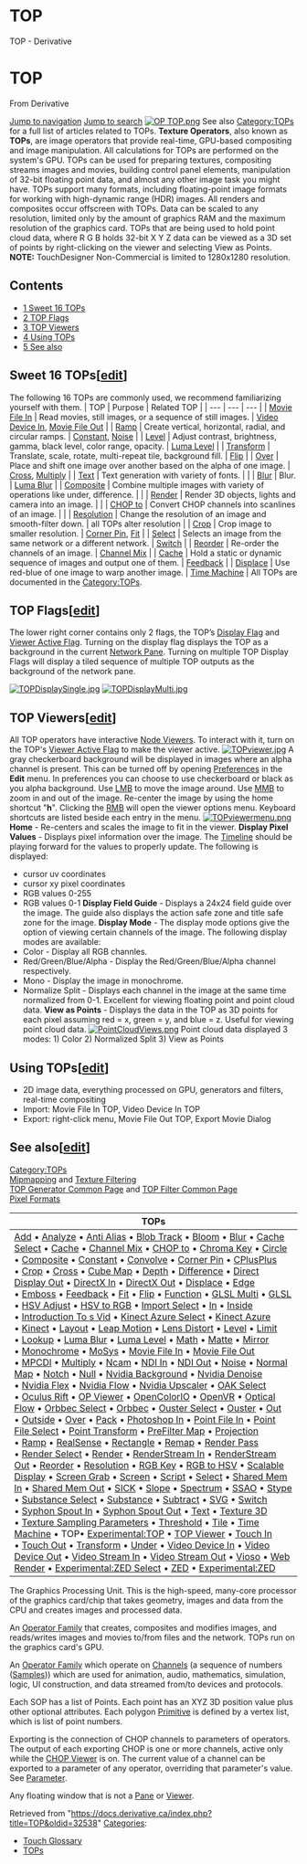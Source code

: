 

# TOP

TOP - Derivative




# TOP
From Derivative

[Jump to navigation](#mw-head)
[Jump to search](#searchInput)
[![OP TOP.png](images/a/a9/OP_TOP.png)](File_OP_TOP.html)
See also [Category:TOPs](Category_TOPs.html "Category:TOPs") for a full list of articles related to TOPs.
**Texture Operators**, also known as **TOPs**, are image operators that provide real-time, GPU-based compositing and image manipulation. All calculations for TOPs are performed on the system's GPU. TOPs can be used for preparing textures, compositing streams images and movies, building control panel elements, manipulation of 32-bit floating point data, and almost any other image task you might have. TOPs support many formats, including floating-point image formats for working with high-dynamic range (HDR) images.
All renders and composites occur offscreen with TOPs. Data can be scaled to any resolution, limited only by the amount of graphics RAM and the maximum resolution of the graphics card.
TOPs that are being used to hold point cloud data, where R G B holds 32-bit X Y Z data can be viewed as a 3D set of points by right-clicking on the viewer and selecting View as Points.
**NOTE:** TouchDesigner Non-Commercial is limited to 1280x1280 resolution.
  

## Contents
* [1 Sweet 16 TOPs](#Sweet_16_TOPs)
* [2 TOP Flags](#TOP_Flags)
* [3 TOP Viewers](#TOP_Viewers)
* [4 Using TOPs](#Using_TOPs)
* [5 See also](#See_also)
## Sweet 16 TOPs[[edit](https://docs.derivative.ca/index.php?title=TOP&action=edit&section=1 "Edit section: Sweet 16 TOPs")]
The following 16 TOPs are commonly used, we recommend familiarizing yourself with them.
| TOP | Purpose | Related TOP |
| --- | --- | --- |
| [Movie File In](Movie_File_In_TOP.html "Movie File In TOP") | Read movies, still images, or a sequence of still images. | [Video Device In](Video_Device_In_TOP.html "Video Device In TOP"), [Movie File Out](Movie_File_Out_TOP.html "Movie File Out TOP") |
| [Ramp](Ramp_TOP.html "Ramp TOP") | Create vertical, horizontal, radial, and circular ramps. | [Constant](Constant_TOP.html "Constant TOP"), [Noise](Noise_TOP.html "Noise TOP") |
| [Level](Level_TOP.html "Level TOP") | Adjust contrast, brightness, gamma, black level, color range, opacity. | [Luma Level](Luma_Level_TOP.html "Luma Level TOP") |
| [Transform](Transform_TOP.html "Transform TOP") | Translate, scale, rotate, multi-repeat tile, background fill. | [Flip](Flip_TOP.html "Flip TOP") |
| [Over](Over_TOP.html "Over TOP") | Place and shift one image over another based on the alpha of one image. | [Cross](Cross_TOP.html "Cross TOP"), [Multiply](Multiply_TOP.html "Multiply TOP") |
| [Text](Text_TOP.html "Text TOP") | Text generation with variety of fonts. |  |
| [Blur](Blur_TOP.html "Blur TOP") | Blur. | [Luma Blur](Luma_Blur_TOP.html "Luma Blur TOP") |
| [Composite](Composite_TOP.html "Composite TOP") | Combine multiple images with variety of operations like under, difference. |  |
| [Render](Render_TOP.html "Render TOP") | Render 3D objects, lights and camera into an image. |  |
| [CHOP to](CHOP_to_TOP.html "CHOP to TOP") | Convert CHOP channels into scanlines of an image. |  |
| [Resolution](Resolution_TOP.html "Resolution TOP") | Change the resolution of an image and smooth-filter down. | all TOPs alter resolution |
| [Crop](Crop_TOP.html "Crop TOP") | Crop image to smaller resolution. | [Corner Pin](Corner_Pin_TOP.html "Corner Pin TOP"), [Fit](Fit_TOP.html "Fit TOP") |
| [Select](Select_TOP.html "Select TOP") | Selects an image from the same network or a different network. | [Switch](Switch_TOP.html "Switch TOP") |
| [Reorder](Reorder_TOP.html "Reorder TOP") | Re-order the channels of an image. | [Channel Mix](Channel_Mix_TOP.html "Channel Mix TOP") |
| [Cache](Cache_TOP.html "Cache TOP") | Hold a static or dynamic sequence of images and output one of them. | [Feedback](Feedback_TOP.html "Feedback TOP") |
| [Displace](Displace_TOP.html "Displace TOP") | Use red-blue of one image to warp another image. | [Time Machine](Time_Machine_TOP.html "Time Machine TOP") |
All TOPs are documented in the [Category:TOPs](Category_TOPs.html "Category:TOPs").
## TOP Flags[[edit](https://docs.derivative.ca/index.php?title=TOP&action=edit&section=2 "Edit section: TOP Flags")]
The lower right corner contains only 2 flags, the TOP’s [Display Flag](Display_Flag.html "Display Flag") and [Viewer Active Flag](Viewer_Active_Flag.html "Viewer Active Flag"). Turning on the display flag displays the TOP as a background in the current [Network Pane](Network_Editor.html "Network Editor"). Turning on multiple TOP Display Flags will display a tiled sequence of multiple TOP outputs as the background of the network pane.
  
[![TOPDisplaySingle.jpg](images/d/da/TOPDisplaySingle.jpg)](File_TOPDisplaySingle.html) [![TOPDisplayMulti.jpg](images/6/69/TOPDisplayMulti.jpg)](File_TOPDisplayMulti.html)
  

## TOP Viewers[[edit](https://docs.derivative.ca/index.php?title=TOP&action=edit&section=3 "Edit section: TOP Viewers")]
All TOP operators have interactive [Node Viewers](Node_Viewer.html "Node Viewer"). To interact with it, turn on the TOP's [Viewer Active Flag](Viewer_Active_Flag.html "Viewer Active Flag") to make the viewer active.
[![TOPviewer.jpg](images/b/bb/TOPviewer.jpg)](File_TOPviewer.html)
A gray checkerboard background will be displayed in images where an alpha channel is present. This can be turned off by opening [Preferences](Dialogs_Preferences_Dialog.html "Dialogs:Preferences Dialog") in the **Edit** menu. In preferences you can choose to use checkerboard or black as you alpha background.
Use [LMB](Mouse_Click.html "Mouse Click") to move the image around. Use [MMB](Mouse_Click.html "Mouse Click") to zoom in and out of the image. Re-center the image by using the home shortcut "**h**".
Clicking the [RMB](Mouse_Click.html "Mouse Click") will open the viewer options menu. Keyboard shortcuts are listed beside each entry in the menu.
[![TOPviewermenu.png](images/c/c1/TOPviewermenu.png)](File_TOPviewermenu.html)
**Home** - Re-centers and scales the image to fit in the viewer.
**Display Pixel Values** - Displays pixel information over the image. The [Timeline](Timeline.html "Timeline") should be playing forward for the values to properly update.
The following is displayed:
* cursor uv coordinates
* cursor xy pixel coordinates
* RGB values 0-255
* RGB values 0-1
**Display Field Guide** - Displays a 24x24 field guide over the image. The guide also displays the action safe zone and title safe zone for the image.
**Display Mode** - The display mode options give the option of viewing certain channels of the image.
The following display modes are available:
* Color - Display all RGB channles.
* Red/Green/Blue/Alpha - Display the Red/Green/Blue/Alpha channel respectively.
* Mono - Display the image in monochrome.
* Normalize Split - Displays each channel in the image at the same time normalized from 0-1. Excellent for viewing floating point and point cloud data.
**View as Points** - Displays the data in the TOP as 3D points for each pixel assuming red = x, green = y, and blue = z. Useful for viewing point cloud data.
[![PointCloudViews.png](images/thumb/c/cc/PointCloudViews.png/800px-PointCloudViews.png)](File_PointCloudViews.html)
Point cloud data displayed 3 modes: 1) Color 2) Normalized Split 3) View as Points
  

## Using TOPs[[edit](https://docs.derivative.ca/index.php?title=TOP&action=edit&section=4 "Edit section: Using TOPs")]
* 2D image data, everything processed on GPU, generators and filters, real-time compositing
* Import: Movie File In TOP, Video Device In TOP
* Export: right-click menu, Movie File Out TOP, Export Movie Dialog
## See also[[edit](https://docs.derivative.ca/index.php?title=TOP&action=edit&section=5 "Edit section: See also")]
[Category:TOPs](Category_TOPs.html "Category:TOPs")  
[Mipmapping](Mipmapping.html "Mipmapping") and [Texture Filtering](Texture_Filtering.html "Texture Filtering")  
[TOP Generator Common Page](TOP_Generator_Common_Page.html "TOP Generator Common Page") and [TOP Filter Common Page](TOP_Filter_Common_Page.html "TOP Filter Common Page")  
[Pixel Formats](Pixel_Formats.html "Pixel Formats")
  

| TOPs |
| --- |
| [Add](Add_TOP.html "Add TOP") • [Analyze](Analyze_TOP.html "Analyze TOP") • [Anti Alias](Anti_Alias_TOP.html "Anti Alias TOP") • [Blob Track](Blob_Track_TOP.html "Blob Track TOP") • [Bloom](Bloom_TOP.html "Bloom TOP") • [Blur](Blur_TOP.html "Blur TOP") • [Cache Select](Cache_Select_TOP.html "Cache Select TOP") • [Cache](Cache_TOP.html "Cache TOP") • [Channel Mix](Channel_Mix_TOP.html "Channel Mix TOP") • [CHOP to](CHOP_to_TOP.html "CHOP to TOP") • [Chroma Key](Chroma_Key_TOP.html "Chroma Key TOP") • [Circle](Circle_TOP.html "Circle TOP") • [Composite](Composite_TOP.html "Composite TOP") • [Constant](Constant_TOP.html "Constant TOP") • [Convolve](Convolve_TOP.html "Convolve TOP") • [Corner Pin](Corner_Pin_TOP.html "Corner Pin TOP") • [CPlusPlus](CPlusPlus_TOP.html "CPlusPlus TOP") • [Crop](Crop_TOP.html "Crop TOP") • [Cross](Cross_TOP.html "Cross TOP") • [Cube Map](Cube_Map_TOP.html "Cube Map TOP") • [Depth](Depth_TOP.html "Depth TOP") • [Difference](Difference_TOP.html "Difference TOP") • [Direct Display Out](Direct_Display_Out_TOP.html "Direct Display Out TOP") • [DirectX In](DirectX_In_TOP.html "DirectX In TOP") • [DirectX Out](DirectX_Out_TOP.html "DirectX Out TOP") • [Displace](Displace_TOP.html "Displace TOP") • [Edge](Edge_TOP.html "Edge TOP") • [Emboss](Emboss_TOP.html "Emboss TOP") • [Feedback](Feedback_TOP.html "Feedback TOP") • [Fit](Fit_TOP.html "Fit TOP") • [Flip](Flip_TOP.html "Flip TOP") • [Function](Function_TOP.html "Function TOP") • [GLSL Multi](GLSL_Multi_TOP.html "GLSL Multi TOP") • [GLSL](GLSL_TOP.html "GLSL TOP") • [HSV Adjust](HSV_Adjust_TOP.html "HSV Adjust TOP") • [HSV to RGB](HSV_to_RGB_TOP.html "HSV to RGB TOP") • [Import Select](Import_Select_TOP.html "Import Select TOP") • [In](In_TOP.html "In TOP") • [Inside](Inside_TOP.html "Inside TOP") • [Introduction To s Vid](Introduction_To_TOPs_Vid.html "Introduction To TOPs Vid") • [Kinect Azure Select](Kinect_Azure_Select_TOP.html "Kinect Azure Select TOP") • [Kinect Azure](Kinect_Azure_TOP.html "Kinect Azure TOP") • [Kinect](Kinect_TOP.html "Kinect TOP") • [Layout](Layout_TOP.html "Layout TOP") • [Leap Motion](Leap_Motion_TOP.html "Leap Motion TOP") • [Lens Distort](Lens_Distort_TOP.html "Lens Distort TOP") • [Level](Level_TOP.html "Level TOP") • [Limit](Limit_TOP.html "Limit TOP") • [Lookup](Lookup_TOP.html "Lookup TOP") • [Luma Blur](Luma_Blur_TOP.html "Luma Blur TOP") • [Luma Level](Luma_Level_TOP.html "Luma Level TOP") • [Math](Math_TOP.html "Math TOP") • [Matte](Matte_TOP.html "Matte TOP") • [Mirror](Mirror_TOP.html "Mirror TOP") • [Monochrome](Monochrome_TOP.html "Monochrome TOP") • [MoSys](MoSys_TOP.html "MoSys TOP") • [Movie File In](Movie_File_In_TOP.html "Movie File In TOP") • [Movie File Out](Movie_File_Out_TOP.html "Movie File Out TOP") • [MPCDI](MPCDI_TOP.html "MPCDI TOP") • [Multiply](Multiply_TOP.html "Multiply TOP") • [Ncam](Ncam_TOP.html "Ncam TOP") • [NDI In](NDI_In_TOP.html "NDI In TOP") • [NDI Out](NDI_Out_TOP.html "NDI Out TOP") • [Noise](Noise_TOP.html "Noise TOP") • [Normal Map](Normal_Map_TOP.html "Normal Map TOP") • [Notch](Notch_TOP.html "Notch TOP") • [Null](Null_TOP.html "Null TOP") • [Nvidia Background](Nvidia_Background_TOP.html "Nvidia Background TOP") • [Nvidia Denoise](Nvidia_Denoise_TOP.html "Nvidia Denoise TOP") • [Nvidia Flex](Nvidia_Flex_TOP.html "Nvidia Flex TOP") • [Nvidia Flow](Nvidia_Flow_TOP.html "Nvidia Flow TOP") • [Nvidia Upscaler](Nvidia_Upscaler_TOP.html "Nvidia Upscaler TOP") • [OAK Select](OAK_Select_TOP.html "OAK Select TOP") • [Oculus Rift](Oculus_Rift_TOP.html "Oculus Rift TOP") • [OP Viewer](OP_Viewer_TOP.html "OP Viewer TOP") • [OpenColorIO](OpenColorIO_TOP.html "OpenColorIO TOP") • [OpenVR](OpenVR_TOP.html "OpenVR TOP") • [Optical Flow](Optical_Flow_TOP.html "Optical Flow TOP") • [Orbbec Select](Orbbec_Select_TOP.html "Orbbec Select TOP") • [Orbbec](Orbbec_TOP.html "Orbbec TOP") • [Ouster Select](Ouster_Select_TOP.html "Ouster Select TOP") • [Ouster](Ouster_TOP.html "Ouster TOP") • [Out](Out_TOP.html "Out TOP") • [Outside](Outside_TOP.html "Outside TOP") • [Over](Over_TOP.html "Over TOP") • [Pack](Pack_TOP.html "Pack TOP") • [Photoshop In](Photoshop_In_TOP.html "Photoshop In TOP") • [Point File In](Point_File_In_TOP.html "Point File In TOP") • [Point File Select](Point_File_Select_TOP.html "Point File Select TOP") • [Point Transform](Point_Transform_TOP.html "Point Transform TOP") • [PreFilter Map](PreFilter_Map_TOP.html "PreFilter Map TOP") • [Projection](Projection_TOP.html "Projection TOP") • [Ramp](Ramp_TOP.html "Ramp TOP") • [RealSense](RealSense_TOP.html "RealSense TOP") • [Rectangle](Rectangle_TOP.html "Rectangle TOP") • [Remap](Remap_TOP.html "Remap TOP") • [Render Pass](Render_Pass_TOP.html "Render Pass TOP") • [Render Select](Render_Select_TOP.html "Render Select TOP") • [Render](Render_TOP.html "Render TOP") • [RenderStream In](RenderStream_In_TOP.html "RenderStream In TOP") • [RenderStream Out](RenderStream_Out_TOP.html "RenderStream Out TOP") • [Reorder](Reorder_TOP.html "Reorder TOP") • [Resolution](Resolution_TOP.html "Resolution TOP") • [RGB Key](RGB_Key_TOP.html "RGB Key TOP") • [RGB to HSV](RGB_to_HSV_TOP.html "RGB to HSV TOP") • [Scalable Display](Scalable_Display_TOP.html "Scalable Display TOP") • [Screen Grab](Screen_Grab_TOP.html "Screen Grab TOP") • [Screen](Screen_TOP.html "Screen TOP") • [Script](Script_TOP.html "Script TOP") • [Select](Select_TOP.html "Select TOP") • [Shared Mem In](Shared_Mem_In_TOP.html "Shared Mem In TOP") • [Shared Mem Out](Shared_Mem_Out_TOP.html "Shared Mem Out TOP") • [SICK](SICK_TOP.html "SICK TOP") • [Slope](Slope_TOP.html "Slope TOP") • [Spectrum](Spectrum_TOP.html "Spectrum TOP") • [SSAO](SSAO_TOP.html "SSAO TOP") • [Stype](Stype_TOP.html "Stype TOP") • [Substance Select](Substance_Select_TOP.html "Substance Select TOP") • [Substance](Substance_TOP.html "Substance TOP") • [Subtract](Subtract_TOP.html "Subtract TOP") • [SVG](SVG_TOP.html "SVG TOP") • [Switch](Switch_TOP.html "Switch TOP") • [Syphon Spout In](Syphon_Spout_In_TOP.html "Syphon Spout In TOP") • [Syphon Spout Out](Syphon_Spout_Out_TOP.html "Syphon Spout Out TOP") • [Text](Text_TOP.html "Text TOP") • [Texture 3D](Texture_3D_TOP.html "Texture 3D TOP") • [Texture Sampling Parameters](Texture_Sampling_Parameters.html "Texture Sampling Parameters") • [Threshold](Threshold_TOP.html "Threshold TOP") • [Tile](Tile_TOP.html "Tile TOP") • [Time Machine](Time_Machine_TOP.html "Time Machine TOP") • TOP• [Experimental:TOP](Experimental_TOP.html "Experimental:TOP") • [TOP Viewer](TOP_Viewer.html "TOP Viewer") • [Touch In](Touch_In_TOP.html "Touch In TOP") • [Touch Out](Touch_Out_TOP.html "Touch Out TOP") • [Transform](Transform_TOP.html "Transform TOP") • [Under](Under_TOP.html "Under TOP") • [Video Device In](Video_Device_In_TOP.html "Video Device In TOP") • [Video Device Out](Video_Device_Out_TOP.html "Video Device Out TOP") • [Video Stream In](Video_Stream_In_TOP.html "Video Stream In TOP") • [Video Stream Out](Video_Stream_Out_TOP.html "Video Stream Out TOP") • [Vioso](Vioso_TOP.html "Vioso TOP") • [Web Render](Web_Render_TOP.html "Web Render TOP") • [Experimental:ZED Select](Experimental_ZED_Select_TOP.html "Experimental:ZED Select TOP") • [ZED](ZED_TOP.html "ZED TOP") • [Experimental:ZED](Experimental_ZED_TOP.html "Experimental:ZED TOP") |
The Graphics Processing Unit. This is the high-speed, many-core processor of the graphics card/chip that takes geometry, images and data from the CPU and creates images and processed data.

An [Operator Family](Operator_Family.html "Operator Family") that creates, composites and modifies images, and reads/writes images and movies to/from files and the network. TOPs run on the graphics card's GPU.

An [Operator Family](Operator_Family.html "Operator Family") which operate on [Channels](Channel.html "Channel") (a sequence of numbers ([Samples](Sample.html "Sample"))) which are used for animation, audio, mathematics, simulation, logic, UI construction, and data streamed from/to devices and protocols.

Each SOP has a list of Points. Each point has an XYZ 3D position value plus other optional attributes. Each polygon [Primitive](Primitive.html "Primitive") is defined by a vertex list, which is list of point numbers.

Exporting is the connection of CHOP channels to parameters of operators. The output of each exporting CHOP is one or more channels, active only while the [CHOP Viewer](CHOP_Viewer.html "CHOP Viewer") is on. The current value of a channel can be exported to a parameter of any operator, overriding that parameter's value. See [Parameter](Parameter.html "Parameter").

Any floating window that is not a [Pane](Pane.html "Pane") or [Viewer](Viewer.html "Viewer").

Retrieved from "<https://docs.derivative.ca/index.php?title=TOP&oldid=32538>"
[Categories](Special_Categories.html "Special:Categories"):
* [Touch Glossary](Category_Touch_Glossary.html "Category:Touch Glossary")
* [TOPs](Category_TOPs.html "Category:TOPs")